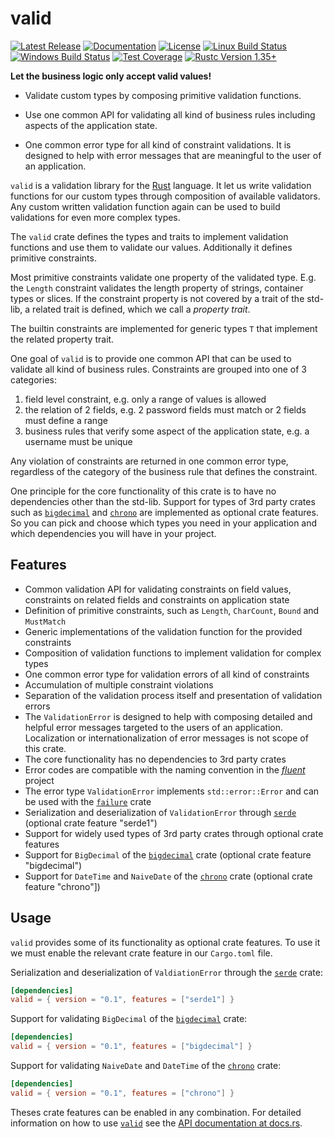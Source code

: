 # valid
 
[![Latest Release]][crates.io]
[![Documentation]][docs.rs]
[![License]](LICENSE)
[![Linux Build Status]][travis-ci]
[![Windows Build Status]][appveyor-ci]
[![Test Coverage]][codecov]
[![Rustc Version 1.35+]][rustc-notes]

[Latest Release]: https://img.shields.io/crates/v/valid.svg
[Documentation]: https://docs.rs/valid/badge.svg
[License]: https://img.shields.io/badge/license-MIT%2FApache_2.0-blue.svg
[Linux Build Status]: https://travis-ci.org/innoave/valid.svg?branch=master
[Windows Build Status]: https://ci.appveyor.com/api/projects/status/github/innoave/valid?branch=master&svg=true
[Test Coverage]: https://codecov.io/gh/innoave/valid/branch/master/graph/badge.svg
[Rustc Version 1.35+]: https://img.shields.io/badge/rustc-1.35+-lightgray.svg

[crates.io]: https://crates.io/crates/valid/
[docs.rs]: https://docs.rs/valid
[MIT]: https://opensource.org/licenses/MIT
[Apache-2.0]: https://www.apache.org/licenses/LICENSE-2.0
[travis-ci]: https://travis-ci.org/innoave/valid/
[appveyor-ci]: https://ci.appveyor.com/project/innoave/valid
[codecov]: https://codecov.io/github/innoave/valid?branch=master
[rustc-notes]: https://blog.rust-lang.org/2019/05/23/Rust-1.35.0.html

**Let the business logic only accept valid values!**

* Validate custom types by composing primitive validation functions.

* Use one common API for validating all kind of business rules including aspects of the application 
  state.

* One common error type for all kind of constraint validations. It is designed to help with error
  messages that are meaningful to the user of an application. 

`valid` is a validation library for the [Rust] language. It let us write validation functions for
our custom types through composition of available validators. Any custom written validation function
again can be used to build validations for even more complex types.

The `valid` crate defines the types and traits to implement validation functions and use them to
validate our values. Additionally it defines primitive constraints.
 
Most primitive constraints validate one property of the validated type. E.g. the `Length` constraint
validates the length property of strings, container types or slices. If the constraint property is
not covered by a trait of the std-lib, a related trait is defined, which we call a _property trait_. 

The builtin constraints are implemented for generic types `T` that implement the related property
trait.

One goal of `valid` is to provide one common API that can be used to validate all kind of business 
rules. Constraints are grouped into one of 3 categories:
 
1. field level constraint, e.g. only a range of values is allowed
2. the relation of 2 fields, e.g. 2 password fields must match or 2 fields must define a range
3. business rules that verify some aspect of the application state, e.g. a username must be unique

Any violation of constraints are returned in one common error type, regardless of the category of 
the business rule that defines the constraint.

One principle for the core functionality of this crate is to have no dependencies other than
the std-lib. Support for types of 3rd party crates such as [`bigdecimal`] and [`chrono`] are 
implemented as optional crate features. So you can pick and choose which types you need in your 
application and which dependencies you will have in your project.

## Features

* Common validation API for validating constraints on field values, constraints on related fields 
  and constraints on application state 
* Definition of primitive constraints, such as `Length`, `CharCount`, `Bound` and `MustMatch` 
* Generic implementations of the validation function for the provided constraints
* Composition of validation functions to implement validation for complex types
* One common error type for validation errors of all kind of constraints
* Accumulation of multiple constraint violations
* Separation of the validation process itself and presentation of validation errors
* The `ValidationError` is designed to help with composing detailed and helpful error messages
  targeted to the users of an application. Localization or internationalization of error messages is
  not scope of this crate.
* The core functionality has no dependencies to 3rd party crates
* Error codes are compatible with the naming convention in the [_fluent_] project
* The error type `ValidationError` implements `std::error::Error` and can be used with the
  [`failure`] crate
* Serialization and deserialization of `ValidationError` through [`serde`] (optional crate feature
  "serde1")
* Support for widely used types of 3rd party crates through optional crate features
* Support for `BigDecimal` of the [`bigdecimal`] crate (optional crate feature "bigdecimal")
* Support for `DateTime` and `NaiveDate` of the [`chrono`] crate (optional crate feature "chrono"])

## Usage

`valid` provides some of its functionality as optional crate features. To use it we must enable the 
relevant crate feature in our `Cargo.toml` file.

Serialization and deserialization of `ValdiationError` through the [`serde`] crate:

```toml
[dependencies]
valid = { version = "0.1", features = ["serde1"] }
```

Support for validating `BigDecimal` of the [`bigdecimal`] crate:

```toml
[dependencies]
valid = { version = "0.1", features = ["bigdecimal"] }
```
 
Support for validating `NaiveDate` and `DateTime` of the [`chrono`] crate:

```toml
[dependencies]
valid = { version = "0.1", features = ["chrono"] }
```
 
Theses crate features can be enabled in any combination. For detailed information on how to use
[`valid`] see the [API documentation at docs.rs](https://docs.rs/valid).

[rust]: https://rust-lang.org
[`bigdecimal`]: https://crates.io/crates/bigdecimal
[`chrono`]: https://crates.io/crates/chrono
[`failure`]: https://crates.io/crates/failure
[_fluent_]: https://projectfluent.org/
[`serde`]: https://crates.io/crates/serde
[`valid`]: https://crates.io/crates/valid
